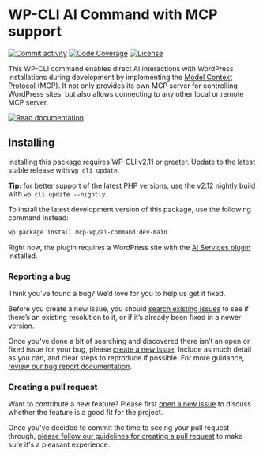 # WP-CLI AI Command with MCP support

[![Commit activity](https://img.shields.io/github/commit-activity/m/mcp-wp/ai-command)](https://github.com/mcp-wp/ai-command/pulse/monthly)
[![Code Coverage](https://codecov.io/gh/mcp-wp/ai-command/branch/main/graph/badge.svg)](https://codecov.io/gh/mcp-wp/ai-command)
[![License](https://img.shields.io/github/license/mcp-wp/ai-command)](https://github.com/mcp-wp/ai-command/blob/main/LICENSE)

This WP-CLI command enables direct AI interactions with WordPress installations during development by implementing the [Model Context Protocol](https://modelcontextprotocol.io/) (MCP).
It not only provides its own MCP server for controlling WordPress sites, but also allows connecting to any other local or remote MCP server.

[![Read documentation](https://img.shields.io/badge/Read%20documentation-24282D?style=for-the-badge&logo=Files&logoColor=ffffff)](https://mcp-wp.github.io/)

## Installing

Installing this package requires WP-CLI v2.11 or greater. Update to the latest stable release with `wp cli update`.

**Tip:** for better support of the latest PHP versions, use the v2.12 nightly build with `wp cli update --nightly`.

To install the latest development version of this package, use the following command instead:

```bash
wp package install mcp-wp/ai-command:dev-main
```

Right now, the plugin requires a WordPress site with the [AI Services plugin](https://wordpress.org/plugins/ai-services) installed.

### Reporting a bug

Think you’ve found a bug? We’d love for you to help us get it fixed.

Before you create a new issue, you should [search existing issues](https://github.com/mcp-wp/ai-command/issues?q=label%3Abug%20) to see if there’s an existing resolution to it, or if it’s already been fixed in a newer version.

Once you’ve done a bit of searching and discovered there isn’t an open or fixed issue for your bug, please [create a new issue](https://github.com/mcp-wp/ai-command/issues/new). Include as much detail as you can, and clear steps to reproduce if possible. For more guidance, [review our bug report documentation](https://make.wordpress.org/cli/handbook/bug-reports/).

### Creating a pull request

Want to contribute a new feature? Please first [open a new issue](https://github.com/mcp-wp/ai-command/issues/new) to discuss whether the feature is a good fit for the project.

Once you've decided to commit the time to seeing your pull request through, [please follow our guidelines for creating a pull request](https://make.wordpress.org/cli/handbook/pull-requests/) to make sure it's a pleasant experience.
